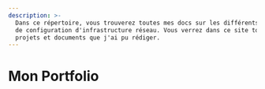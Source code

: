```yaml
---
description: >-
  Dans ce répertoire, vous trouverez toutes mes docs sur les différents projets
  de configuration d'infrastructure réseau. Vous verrez dans ce site tous les
  projets et documents que j'ai pu rédiger.
---
```


# Mon Portfolio

